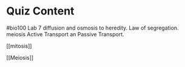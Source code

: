 # Quiz Content
#bio100 
Lab 7 diffusion and osmosis to heredity.
Law of segregation.
meiosis 
Active Transport an Passive Transport.



[[mitosis]]

[[Meiosis]]

